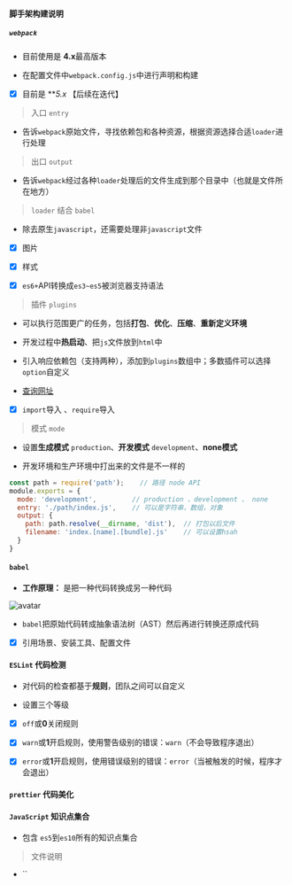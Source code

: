 #### 脚手架构建说明

##### `webpack`

- 目前使用是 **4.x**最高版本

- 在配置文件中`webpack.config.js`中进行声明和构建

- [x] 目前是 ***5.x* 【后续在迭代】

> 入口 `entry`

- 告诉`webpack`原始文件，寻找依赖包和各种资源，根据资源选择合适`loader`进行处理

> 出口 `output`

- 告诉`webpack`经过各种`loader`处理后的文件生成到那个目录中（也就是文件所在地方）

> `loader` 结合 `babel`

- 除去原生`javascript`，还需要处理非`javascript`文件

- [x] 图片

- [x] 样式

- [x] `es6+`API转换成`es3~es5`被浏览器支持语法

> 插件 `plugins`

- 可以执行范围更广的任务，包括**打包**、**优化**、**压缩**、**重新定义环境**

- 开发过程中**热启动**、把`js`文件放到`html`中

- 引入响应依赖包（支持两种），添加到`plugins`数组中；多数插件可以选择`option`自定义

- [查询网址](https://www.npmjs.com/)

- [x] `import`导入 、`require`导入

> 模式 `mode`

- 设置**生成模式** `production`、**开发模式** `development`、**none模式**

- 开发环境和生产环境中打出来的文件是不一样的

```js
const path = require('path');    // 路径 node API
module.exports = {
  mode: 'development',         // production 、development 、 none
  entry: './path/index.js',    // 可以是字符串，数组，对象
  output: {
    path: path.resolve(__dirname, 'dist'),  // 打包以后文件
    filename: 'index.[name].[bundle].js'    // 可以设置hsah
  }
}
```

#### `babel`

- **工作原理：** 是把一种代码转换成另一种代码

![avatar](/image/babel.jpg)

- `babel`把原始代码转成抽象语法树（AST）然后再进行转换还原成代码

- [x] 引用场景、安装工具、配置文件


#### `ESLint` 代码检测

- 对代码的检查都基于**规则**，团队之间可以自定义

- 设置三个等级

- [x] `off`或**0**关闭规则

- [x] `warn`或**1**开启规则，使用警告级别的错误：`warn`（不会导致程序退出）

- [x] `error`或**1**开启规则，使用错误级别的错误：`error`（当被触发的时候，程序才会退出）

#### `prettier` 代码美化


#### `JavaScript` 知识点集合

- 包含 `es5`到`es10`所有的知识点集合

> 文件说明

- ``